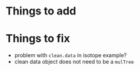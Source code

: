 # Things to add

# Things to fix
* problem with `clean.data` in isotope example?
* clean data object does not need to be a `mulTree`
